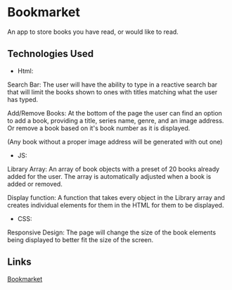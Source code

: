 # Bookmarket
An app to store books you have read, or would like to read.

## Technologies Used
* Html: 

Search Bar:  The user will have the ability to type in a reactive search bar that will limit the books shown to ones with titles matching what the user has typed.  

Add/Remove Books:  At the bottom of the page the user can find an option to add a book, providing a title, series name, genre, and an image address. Or remove a book based on it's book number as it is displayed.

(Any book without a proper image address will be generated with out one) 

* JS:  

Library Array:  An array of book objects with a preset of 20 books already added for the user.  The array is automatically adjusted when a book is added or removed. 

Display function:  A function that takes every object in the Library array and creates individual elements for them in the HTML for them to be displayed.  

* CSS:  

Responsive Design:  The page will change the size of the book elements being displayed to better fit the size of the screen.

## Links

[Bookmarket](http://127.0.0.1:5501/index.html)